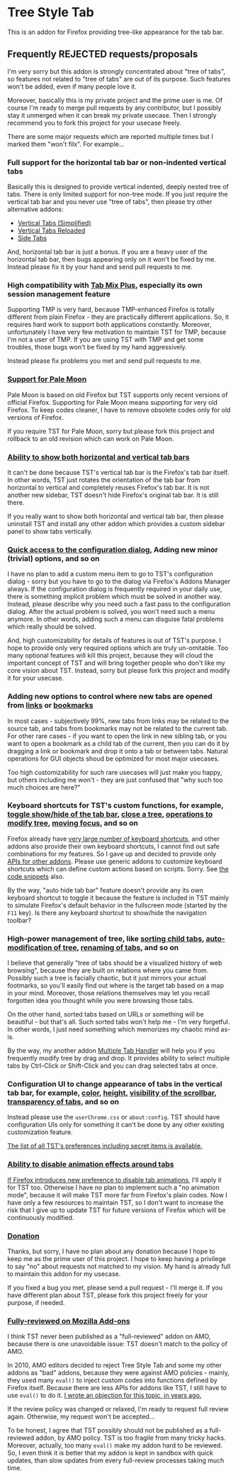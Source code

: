 # Tree Style Tab

This is an addon for Firefox providing tree-like appearance for the tab bar.

## Frequently **REJECTED** requests/proposals

I'm very sorry but this addon is strongly concentrated about "tree of tabs", so features not related to "tree of tabs" are out of its purpose. Such features won't be added, even if many people love it.

Moreover, basically this is my private project and the prime user is me. Of course I'm ready to merge pull requests by any contributor, but I possibly stay it unmerged when it can break my private usecase. Then I strongly recommend you to fork this project for your usecase freely.

There are some major requests which are reported multiple times but I marked them "won't filx". For example...

### Full support for the horizontal tab bar or non-indented vertical tabs

Basically this is designed to provide vertical indented, deeply nested tree of tabs. There is only limited support for non-tree mode.
If you just require the vertical tab bar and you never use "tree of tabs", then please try other alternative addons:

 * [Vertical Tabs (Simplified)](https://addons.mozilla.org/firefox/addon/vertical-tabs-simplified/)
 * [Vertical Tabs Reloaded](https://addons.mozilla.org/firefox/addon/vertical-tabs-reloaded/)
 * [Side Tabs](https://addons.mozilla.org/firefox/addon/side-tabs/)

And, horizontal tab bar is just a bonus. If you are a heavy user of the horizontal tab bar, then bugs appearing only on it won't be fixed by me. Instead please fix it by your hand and send pull requests to me.

### High compatibility with [Tab Mix Plus](https://addons.mozilla.org/firefox/addon/tab-mix-plus/), especially its own session management feature

Supporting TMP is very hard, because TMP-enhanced Firefox is totally different from plain Firefox - they are practically different applications. So, it requires hard work to support both applications constantly. Moreover, unfortunately I have very few motivation to maintain TST for TMP, because I'm not a user of TMP. If you are using TST with TMP and get some troubles, those bugs won't be fixed by my hand aggressively.

Instead please fix problems you met and send pull requests to me.

### [Support for Pale Moon](https://github.com/piroor/treestyletab/issues/1043)

Pale Moon is based on old Firefox but TST supports only recent versions of official Firefox. Supporting for Pale Moon means supporting for very old Firefox. To keep codes cleaner, I have to remove obsolete codes only for old versions of Firefox.

If you require TST for Pale Moon, sorry but please fork this project and rollback to an old revision which can work on Pale Moon.

### [Ability to show both horizontal and vertical tab bars](https://github.com/piroor/treestyletab/issues/304)

It can't be done because TST's vertical tab bar is the Firefox's tab bar itself. In other words, TST just rotates the orientation of the tab bar from horizontal to vertical and completely reuses Firefox's tab bar. It is not another new sidebar, TST doesn't hide Firefox's original tab bar. It is still there.

If you really want to show both horizontal and vertical tab bar, then please uninstall TST and install any other addon which provides a custom sidebar panel to show tabs vertically.

### [Quick access to the configuration dialog](https://github.com/piroor/treestyletab/issues/1020), Adding new minor (trivial) options, and so on

I have no plan to add a custom menu item to go to TST's configuration dialog - sorry but you have to go to the dialog via Firefox's Addons Manager always. If the configuration dialog is frequently required in your daily use, there is something implicit problem which must be solved in another way. Instead, please describe why you need such a fast pass to the configuration dialog. After the actual problem is solved, you won't need such a menu anymore. In other words, adding such a menu can disguise fatal problems which really should be solved.

And, high customizability for details of features is out of TST's purpose. I hope to provide only very required options which are truly un-omitable. Too many optional features will kill this project, because they will cloud the important concept of TST and will bring together people who don't like my core vision about TST. Instead, sorry but please fork this project and modify it for your usecase.

### Adding new options to control where new tabs are opened from [links](https://github.com/piroor/treestyletab/issues/1052) or [bookmarks](https://github.com/piroor/treestyletab/issues/263)

In most cases - subjectively 99%, new tabs from links may be related to the source tab, and tabs from bookmarks may not be related to the current tab. For other rare cases - if you want to open the link in new sibling tab, or you want to open a bookmark as a child tab of the current, then you can do it by dragging a link or bookmark and drop it onto a tab or between tabs. Natural operations for GUI objects shoud be optimized for most major usecases.

Too high customizability for such rare usecases will just make you happy, but others including me won't - they are just confused that "why such too much choices are here?"

### Keyboard shortcuts for TST's custom functions, for example, [toggle show/hide of the tab bar](https://github.com/piroor/treestyletab/issues/156), [close a tree](https://github.com/piroor/treestyletab/issues/274), [operations to modify tree](https://github.com/piroor/treestyletab/issues/772), [moving focus](https://github.com/piroor/treestyletab/issues/836), and so on

Firefox already have [very large number of keyboard shortcuts](https://support.mozilla.org/kb/keyboard-shortcuts-perform-firefox-tasks-quickly), and other addons also provide their own keyboard shortcuts, I cannot find out safe combinations for my features. So I gave up and decided to provide only [APIs for other addons](http://piro.sakura.ne.jp/xul/_treestyletab.html.en#api). Please use generic addons to customize keyboard shortcuts which can define custom actions based on scripts. Sorry. See [the code snippets](https://github.com/piroor/treestyletab/wiki/Code-snippets-for-custom-keyboard-shortcuts) also.

By the way, "auto hide tab bar" feature doesn't provide any its own keyboard shortcut to toggle it because the feature is included in TST mainly to simulate Firefox's default behavior in the fullscreen mode (started by the `F11` key). Is there any keyboard shortcut to show/hide the navigation toolbar?

### High-power management of tree, like [sorting child tabs](https://github.com/piroor/treestyletab/issues/94), [auto-modification of tree](https://github.com/piroor/treestyletab/issues/509), [renaming of tabs](https://github.com/piroor/treestyletab/issues/794), and so on

I believe that generally "tree of tabs should be a visualized history of web browsing", because they are built on relations where you came from. Possibly such a tree is facially chaotic, but it just mirrors your actual footmarks, so you'll easily find out where is the target tab based on a map in your mind. Moreover, those relations themselves may let you recall forgotten idea you thought while you were browsing those tabs.

On the other hand, sorted tabs based on URLs or something will be beautiful - but that's all. Such sorted tabs won't help me - I'm very forgetful. In other words, I just need something which memorizes my chaotic mind as-is.

By the way, my another addon [Multiple Tab Handler](https://addons.mozilla.org/firefox/addon/multiple-tab-handler/) will help you if you frequently modify tree by drag and drop. It provides ability to select multiple tabs by Ctrl-Click or Shift-Click and you can drag selected tabs at once.

### Configuration UI to change appearance of tabs in the vertical tab bar, for example, [color](https://github.com/piroor/treestyletab/issues/539), [height](https://github.com/piroor/treestyletab/issues/236), [visibility of the scrollbar](https://github.com/piroor/treestyletab/issues/514), [transparency of tabs](https://github.com/piroor/treestyletab/issues/651), and so on

Instead please use the `userChrome.css` or `about:config`. TST should have configuration UIs only for something it can't be done by any other existing customization feature.

[The list of all TST's preferences including secret items is available.](https://github.com/piroor/treestyletab/blob/master/defaults/preferences/treestyletab.js)

### [Ability to disable animation effects around tabs](https://github.com/piroor/treestyletab/issues/499)

[If Firefox introduces new preference to disable tab animations](https://bugzilla.mozilla.org/show_bug.cgi?id=556717), I'll apply it for TST too. Otherwise I have no plan to implement such a "no animation mode", because it will make TST more far from Firefox's plain codes. Now I have only a few resources to maintain TST, so I don't want to increase the risk that I give up to update TST for future versions of Firefox which will be continuously modified.

### [Donation](https://github.com/piroor/treestyletab/issues/761)

Thanks, but sorry, I have no plan about any donation because I hope to keep me as the prime user of this project. I hope to keep having a privilege to say "no" about requests not matched to my vision. My hand is already full to maintain this addon for my usecase.

If you fixed a bug you met, please send a pull request - I'll merge it. If you have different plan about TST, please fork this project freely for your purpose, if needed.

### [Fully-reviewed on Mozilla Add-ons](https://github.com/piroor/treestyletab/issues/793)

I think TST never been published as a "full-reviewed" addon on AMO, because there is one unavoidable issue: TST doesn't match to the policy of AMO.

In 2010, AMO editors decided to reject Tree Style Tab and some my other addons as "bad" addons, because they were against AMO policies - mainly, they used many `eval()` to inject custom codes into functions defined by Firefox itself. Because there are less APIs for addons like TST, I still have to use `eval()` to do it. [I wrote an objection for this topic, in years ago.](http://piro.sakura.ne.jp/latest/blosxom/mozilla/xul/2010-02-08_eval-en.htm)

If the review policy was changed or relaxed, I'm ready to request full review again. Otherwise, my request won't be accepted...

To be honest, I agree that TST possibly should not be published as a full-reviewed addon, by AMO policy. TST is too fragile from many tricky hacks. Moreover, actually, too many `eval()` make my addon hard to be reviewed. So, I even think it is better that my addon is kept in sandbox with quick updates, than slow updates from every full-review processes taking much time.
